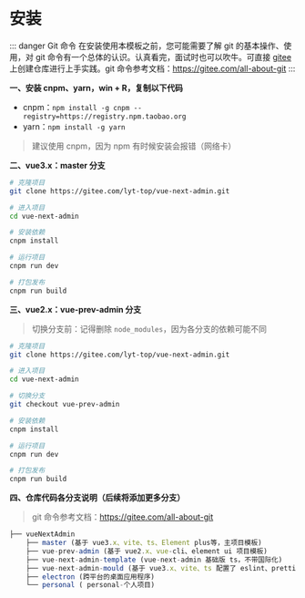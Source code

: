 # 安装

::: danger Git 命令
在安装使用本模板之前，您可能需要了解 git 的基本操作、使用，对 git 命令有一个总体的认识。认真看完，面试时也可以吹牛。可直接 [gitee](https://gitee.com/) 上创建仓库进行上手实践。git 命令参考文档：https://gitee.com/all-about-git
:::

<p style="font-weight: bold;">一、安装 cnpm、yarn，win + R，复制以下代码</p>

- cnpm：`npm install -g cnpm --registry=https://registry.npm.taobao.org`
- yarn：`npm install -g yarn`

> 建议使用 cnpm，因为 npm 有时候安装会报错（网络卡）

<p style="font-weight: bold;">二、vue3.x：master 分支</p>

```bash
# 克隆项目
git clone https://gitee.com/lyt-top/vue-next-admin.git

# 进入项目
cd vue-next-admin

# 安装依赖
cnpm install

# 运行项目
cnpm run dev

# 打包发布
cnpm run build
```

<p style="font-weight: bold;">三、vue2.x：vue-prev-admin 分支</p>

> 切换分支前：记得删除 `node_modules`，因为各分支的依赖可能不同

```bash
# 克隆项目
git clone https://gitee.com/lyt-top/vue-next-admin.git

# 进入项目
cd vue-next-admin

# 切换分支
git checkout vue-prev-admin

# 安装依赖
cnpm install

# 运行项目
cnpm run dev

# 打包发布
cnpm run build

```

<p style="font-weight: bold;">四、仓库代码各分支说明（后续将添加更多分支）</p>

> git 命令参考文档：https://gitee.com/all-about-git

```ts
├── vueNextAdmin
	├── master (基于 vue3.x、vite、ts、Element plus等，主项目模板)
	├── vue-prev-admin (基于 vue2.x、vue-cli、element ui 项目模板)
	├── vue-next-admin-template (vue-next-admin 基础版 ts，不带国际化)
	├── vue-next-admin-mould (基于 vue3.x、vite、ts 配置了 eslint、prettier 通用项目模板)
	├── electron (跨平台的桌面应用程序)
	└── personal ( personal-个人项目)
```
